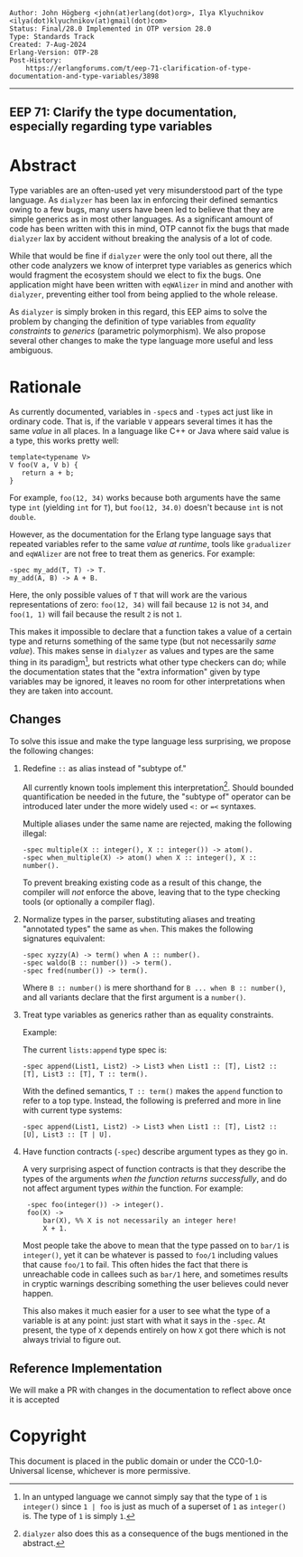     Author: John Högberg <john(at)erlang(dot)org>, Ilya Klyuchnikov <ilya(dot)klyuchnikov(at)gmail(dot)com>
    Status: Final/28.0 Implemented in OTP version 28.0
    Type: Standards Track
    Created: 7-Aug-2024
    Erlang-Version: OTP-28
    Post-History:
        https://erlangforums.com/t/eep-71-clarification-of-type-documentation-and-type-variables/3898
****
EEP 71: Clarify the type documentation, especially regarding type variables
----

Abstract
========

Type variables are an often-used yet very misunderstood part of the type
language. As `dialyzer` has been lax in enforcing their defined semantics owing
to a few bugs, many users have been led to believe that they are simple generics
as in most other languages. As a significant amount of code has been written
with this in mind, OTP cannot fix the bugs that made `dialyzer` lax by accident
without breaking the analysis of a lot of code.

While that would be fine if `dialyzer` were the only tool out there, all the
other code analyzers we know of interpret type variables as generics which would
fragment the ecosystem should we elect to fix the bugs. One application might
have been written with `eqWAlizer` in mind and another with `dialyzer`,
preventing either tool from being applied to the whole release.

As `dialyzer` is simply broken in this regard, this EEP aims to solve the
problem by changing the definition of type variables from _equality constraints_
to _generics_ (parametric polymorphism). We also propose several other changes
to make the type language more useful and less ambiguous.

Rationale
=========

As currently documented, variables in `-spec`s and `-type`s act just like in
ordinary code. That is, if the variable `V` appears several times it has the
same _value_ in all places. In a language like C++ or Java where said value is a
type, this works pretty well:

    template<typename V>
    V foo(V a, V b) {
       return a + b;
    }

For example, `foo(12, 34)` works because both arguments have the same type `int`
(yielding `int` for `T`), but `foo(12, 34.0)` doesn't because `int` is not
`double`.

However, as the documentation for the Erlang type language says that repeated
variables refer to the same _value at runtime_, tools like `gradualizer` and
`eqWAlizer` are not free to treat them as generics. For example:

    -spec my_add(T, T) -> T.
    my_add(A, B) -> A + B.

Here, the only possible values of `T` that will work are the various
representations of zero: `foo(12, 34)` will fail because `12` is not `34`, and
`foo(1, 1)` will fail because the result `2` is not `1`.

This makes it impossible to declare that a function takes a value of a certain
type and returns something of the same type (but not necessarily _same value_).
This makes sense in `dialyzer` as values and types are the same thing in its
paradigm[^1], but restricts what other type checkers can do; while the
documentation states that the "extra information" given by type variables may be
ignored, it leaves no room for other interpretations when they are taken into
account.

[^1]: In an untyped language we cannot simply say that the type of `1` is
    `integer()` since `1 | foo` is just as much of a superset of `1` as
    `integer()` is. The type of `1` is simply `1`.

Changes
----------------

To solve this issue and make the type language less surprising, we propose the
following changes:

1. Redefine `::` as alias instead of "subtype of."

   All currently known tools implement this interpretation[^2]. Should bounded
   quantification be needed in the future, the "subtype of" operator can be
   introduced later under the more widely used `<:` or `=<` syntaxes.

   Multiple aliases under the same name are rejected, making the following illegal:

       -spec multiple(X :: integer(), X :: integer()) -> atom().
       -spec when_multiple(X) -> atom() when X :: integer(), X :: number().

    To prevent breaking existing code as a result of this change, the compiler
    will _not_ enforce the above, leaving that to the type checking tools (or
    optionally a compiler flag).

2. Normalize types in the parser, substituting aliases and treating "annotated
   types" the same as `when`. This makes the following signatures equivalent:

       -spec xyzzy(A) -> term() when A :: number().
       -spec waldo(B :: number()) -> term().
       -spec fred(number()) -> term().

   Where `B :: number()` is mere shorthand for `B ... when B :: number()`, and
   all variants declare that the first argument is a `number()`.

3. Treat type variables as generics rather than as equality constraints.

   Example:

   The current `lists:append` type spec is:

       -spec append(List1, List2) -> List3 when List1 :: [T], List2 :: [T], List3 :: [T], T :: term().

   With the defined semantics, `T :: term()` makes the `append` function to
   refer to a top type. Instead, the following is preferred and more in line
   with current type systems:

       -spec append(List1, List2) -> List3 when List1 :: [T], List2 :: [U], List3 :: [T | U].

4. Have function contracts (`-spec`) describe argument types as they go in.

    A very surprising aspect of function contracts is that they describe the
    types of the arguments _when the function returns successfully_, and do not
    affect argument types _within_ the function. For example:

        -spec foo(integer()) -> integer().
        foo(X) ->
            bar(X), %% X is not necessarily an integer here!
            X + 1.

    Most people take the above to mean that the type passed on to `bar/1` is
    `integer()`, yet it can be whatever is passed to `foo/1` including values
    that cause `foo/1` to fail. This often hides the fact that there is
    unreachable code in callees such as `bar/1` here, and sometimes results in
    cryptic warnings describing something the user believes could never happen.

    This also makes it much easier for a user to see what the type of a variable
    is at any point: just start with what it says in the `-spec`. At present,
    the type of `X` depends entirely on how `X` got there which is not always
    trivial to figure out.

[^2]: `dialyzer` also does this as a consequence of the bugs mentioned in the abstract.

Reference Implementation
------------------------

We will make a PR with changes in the documentation to reflect
above once it is accepted

Copyright
=========

This document is placed in the public domain or under the CC0-1.0-Universal
license, whichever is more permissive.
